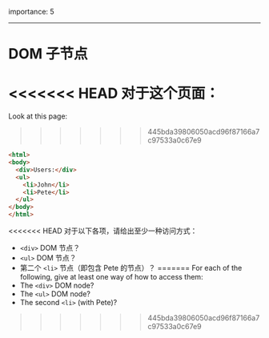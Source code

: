 importance: 5

---

# DOM 子节点

<<<<<<< HEAD
对于这个页面：
=======
Look at this page:
>>>>>>> 445bda39806050acd96f87166a7c97533a0c67e9

```html
<html>
<body>
  <div>Users:</div>
  <ul>
    <li>John</li>
    <li>Pete</li>
  </ul>
</body>
</html>
```

<<<<<<< HEAD
对于以下各项，请给出至少一种访问方式：
- `<div>` DOM 节点？
- `<ul>` DOM 节点？
-  第二个 `<li>` 节点（即包含 Pete 的节点）？
=======
For each of the following, give at least one way of how to access them:
- The `<div>` DOM node?
- The `<ul>` DOM node?
- The second `<li>` (with Pete)?
>>>>>>> 445bda39806050acd96f87166a7c97533a0c67e9
